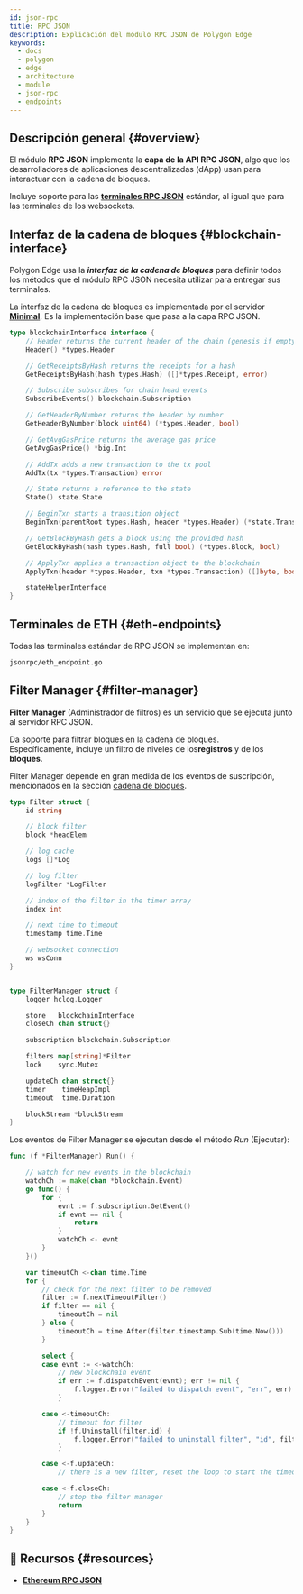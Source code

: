 ```yaml
---
id: json-rpc
title: RPC JSON
description: Explicación del módulo RPC JSON de Polygon Edge
keywords:
  - docs
  - polygon
  - edge
  - architecture
  - module
  - json-rpc
  - endpoints
---
```


## Descripción general {#overview}

El módulo **RPC JSON** implementa la **capa de la API RPC JSON**, algo que los desarrolladores de aplicaciones descentralizadas (dApp) usan para interactuar con la
cadena de bloques.

Incluye soporte para las **[terminales RPC JSON](https://eth.wiki/json-rpc/API)** estándar, al igual que para
las terminales de los websockets.

## Interfaz de la cadena de bloques {#blockchain-interface}

Polygon Edge usa la ***interfaz de la cadena de bloques*** para definir todos los métodos que el módulo RPC JSON necesita utilizar
para entregar sus terminales.

La interfaz de la cadena de bloques es implementada por el servidor **[Minimal](/docs/edge/architecture/modules/minimal)**. Es la implementación base
que pasa a la capa RPC JSON.

````go title="jsonrpc/blockchain.go"
type blockchainInterface interface {
	// Header returns the current header of the chain (genesis if empty)
	Header() *types.Header

	// GetReceiptsByHash returns the receipts for a hash
	GetReceiptsByHash(hash types.Hash) ([]*types.Receipt, error)

	// Subscribe subscribes for chain head events
	SubscribeEvents() blockchain.Subscription

	// GetHeaderByNumber returns the header by number
	GetHeaderByNumber(block uint64) (*types.Header, bool)

	// GetAvgGasPrice returns the average gas price
	GetAvgGasPrice() *big.Int

	// AddTx adds a new transaction to the tx pool
	AddTx(tx *types.Transaction) error

	// State returns a reference to the state
	State() state.State

	// BeginTxn starts a transition object
	BeginTxn(parentRoot types.Hash, header *types.Header) (*state.Transition, error)

	// GetBlockByHash gets a block using the provided hash
	GetBlockByHash(hash types.Hash, full bool) (*types.Block, bool)

	// ApplyTxn applies a transaction object to the blockchain
	ApplyTxn(header *types.Header, txn *types.Transaction) ([]byte, bool, error)

	stateHelperInterface
}
````

## Terminales de ETH {#eth-endpoints}

Todas las terminales estándar de RPC JSON se implementan en:

````bash
jsonrpc/eth_endpoint.go
````

## Filter Manager {#filter-manager}

**Filter Manager** (Administrador de filtros) es un servicio que se ejecuta junto al servidor RPC JSON.

Da soporte para filtrar bloques en la cadena de bloques.<br />
Específicamente, incluye un filtro de niveles de los**registros** y de los **bloques**.

Filter Manager depende en gran medida de los eventos de suscripción, mencionados en
la sección [cadena de bloques](blockchain#blockchain-subscriptions).

````go title="jsonrpc/filter_manager.go"
type Filter struct {
	id string

	// block filter
	block *headElem

	// log cache
	logs []*Log

	// log filter
	logFilter *LogFilter

	// index of the filter in the timer array
	index int

	// next time to timeout
	timestamp time.Time

	// websocket connection
	ws wsConn
}


type FilterManager struct {
	logger hclog.Logger

	store   blockchainInterface
	closeCh chan struct{}

	subscription blockchain.Subscription

	filters map[string]*Filter
	lock    sync.Mutex

	updateCh chan struct{}
	timer    timeHeapImpl
	timeout  time.Duration

	blockStream *blockStream
}

````

Los eventos de Filter Manager se ejecutan desde el método *Run* (Ejecutar):

````go title="jsonrpc/filter_manager.go"
func (f *FilterManager) Run() {

	// watch for new events in the blockchain
	watchCh := make(chan *blockchain.Event)
	go func() {
		for {
			evnt := f.subscription.GetEvent()
			if evnt == nil {
				return
			}
			watchCh <- evnt
		}
	}()

	var timeoutCh <-chan time.Time
	for {
		// check for the next filter to be removed
		filter := f.nextTimeoutFilter()
		if filter == nil {
			timeoutCh = nil
		} else {
			timeoutCh = time.After(filter.timestamp.Sub(time.Now()))
		}

		select {
		case evnt := <-watchCh:
			// new blockchain event
			if err := f.dispatchEvent(evnt); err != nil {
				f.logger.Error("failed to dispatch event", "err", err)
			}

		case <-timeoutCh:
			// timeout for filter
			if !f.Uninstall(filter.id) {
				f.logger.Error("failed to uninstall filter", "id", filter.id)
			}

		case <-f.updateCh:
			// there is a new filter, reset the loop to start the timeout timer

		case <-f.closeCh:
			// stop the filter manager
			return
		}
	}
}
````

## 📜 Recursos {#resources}
* **[Ethereum RPC JSON](https://eth.wiki/json-rpc/API)**
